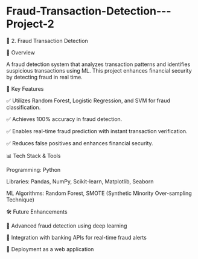 # Fraud-Transaction-Detection---Project-2

📌 2. Fraud Transaction Detection

📖 Overview

A fraud detection system that analyzes transaction patterns and identifies suspicious transactions using ML. This project enhances financial security by detecting fraud in real time.

🔹 Key Features

✅ Utilizes Random Forest, Logistic Regression, and SVM for fraud classification.

✅ Achieves 100% accuracy in fraud detection.

✅ Enables real-time fraud prediction with instant transaction verification.

✅ Reduces false positives and enhances financial security.

📊 Tech Stack & Tools

Programming: Python

Libraries: Pandas, NumPy, Scikit-learn, Matplotlib, Seaborn

ML Algorithms: Random Forest, SMOTE (Synthetic Minority Over-sampling Technique)

🛠 Future Enhancements

🔹 Advanced fraud detection using deep learning

🔹 Integration with banking APIs for real-time fraud alerts

🔹 Deployment as a web application
